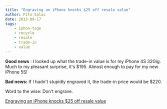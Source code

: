 ```yaml
---
title: "Engraving an iPhone knocks $25 off resale value"
author: Pito Salas
date: 2013-09-17
tags:
    - iphon-tage
    - recycle
    - resale
    - trade-in
    - value
---
```




**Good news** : I looked up what the trade-in value is for my iPhone 4S 32Gig.
Much to my pleasant surprise, it's $195. Almost enough to pay for my new
iPhone 5S!

**Bad news:** If I hadn't stupidly engraved it, the trade-in price would be
$220.

Word to the wise: Don't engrave.


[Engraving an iPhone knocks $25 off resale value](None)
